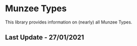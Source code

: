 # Munzee Types

This library provides information on (nearly) all Munzee Types.

## Last Update - 27/01/2021
